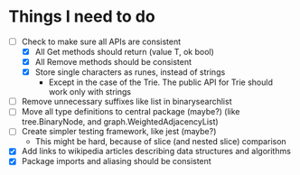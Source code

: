 # Things I need to do

<!-- TODO:-->

- [ ] Check to make sure all APIs are consistent
    - [x] All Get methods should return (value T, ok bool)
    - [x] All Remove methods should be consistent
    - [x] Store single characters as runes, instead of strings
        - Except in the case of the Trie. The public API for Trie should work only with strings
- [ ] Remove unnecessary suffixes like list in binarysearchlist
- [ ] Move all type definitions to central package (maybe?) (like tree.BinaryNode, and graph.WeightedAdjacencyList)
- [ ] Create simpler testing framework, like jest (maybe?)
    - This might be hard, because of slice (and nested slice) comparison
- [x] Add links to wikipedia articles describing data structures and algorithms
- [x] Package imports and aliasing should be consistent
